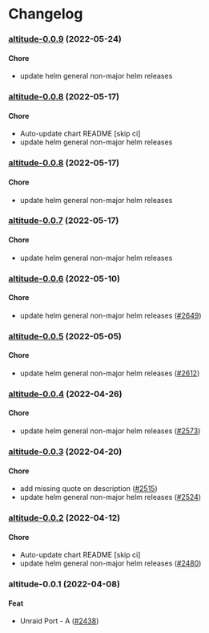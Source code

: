 # Changelog<br>


<a name="altitude-0.0.9"></a>
### [altitude-0.0.9](https://github.com/truecharts/apps/compare/altitude-0.0.8...altitude-0.0.9) (2022-05-24)

#### Chore

* update helm general non-major helm releases



<a name="altitude-0.0.8"></a>
### [altitude-0.0.8](https://github.com/truecharts/apps/compare/altitude-0.0.7...altitude-0.0.8) (2022-05-17)

#### Chore

* Auto-update chart README [skip ci]
* update helm general non-major helm releases



<a name="altitude-0.0.8"></a>
### [altitude-0.0.8](https://github.com/truecharts/apps/compare/altitude-0.0.7...altitude-0.0.8) (2022-05-17)

#### Chore

* update helm general non-major helm releases



<a name="altitude-0.0.7"></a>
### [altitude-0.0.7](https://github.com/truecharts/apps/compare/altitude-0.0.6...altitude-0.0.7) (2022-05-17)

#### Chore

* update helm general non-major helm releases



<a name="altitude-0.0.6"></a>
### [altitude-0.0.6](https://github.com/truecharts/apps/compare/altitude-0.0.5...altitude-0.0.6) (2022-05-10)

#### Chore

* update helm general non-major helm releases ([#2649](https://github.com/truecharts/apps/issues/2649))



<a name="altitude-0.0.5"></a>
### [altitude-0.0.5](https://github.com/truecharts/apps/compare/altitude-0.0.4...altitude-0.0.5) (2022-05-05)

#### Chore

* update helm general non-major helm releases ([#2612](https://github.com/truecharts/apps/issues/2612))



<a name="altitude-0.0.4"></a>
### [altitude-0.0.4](https://github.com/truecharts/apps/compare/altitude-0.0.3...altitude-0.0.4) (2022-04-26)

#### Chore

* update helm general non-major helm releases ([#2573](https://github.com/truecharts/apps/issues/2573))



<a name="altitude-0.0.3"></a>
### [altitude-0.0.3](https://github.com/truecharts/apps/compare/altitude-0.0.2...altitude-0.0.3) (2022-04-20)

#### Chore

* add missing quote on description ([#2515](https://github.com/truecharts/apps/issues/2515))
* update helm general non-major helm releases ([#2524](https://github.com/truecharts/apps/issues/2524))



<a name="altitude-0.0.2"></a>
### [altitude-0.0.2](https://github.com/truecharts/apps/compare/altitude-0.0.1...altitude-0.0.2) (2022-04-12)

#### Chore

* Auto-update chart README [skip ci]
* update helm general non-major helm releases ([#2480](https://github.com/truecharts/apps/issues/2480))



<a name="altitude-0.0.1"></a>
### altitude-0.0.1 (2022-04-08)

#### Feat

* Unraid Port - A ([#2438](https://github.com/truecharts/apps/issues/2438))
